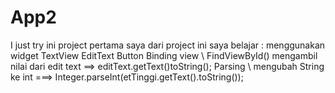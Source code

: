 # App2
I just try 
ini project pertama saya 
dari project ini saya belajar :
menggunakan widget TextView
EditText
Button
Binding view \ FindViewById()
mengambil nilai dari edit text ==> editText.getText()toString(); 
Parsing \ mengubah String ke int ===> Integer.parseInt(etTinggi.getText().toString());
